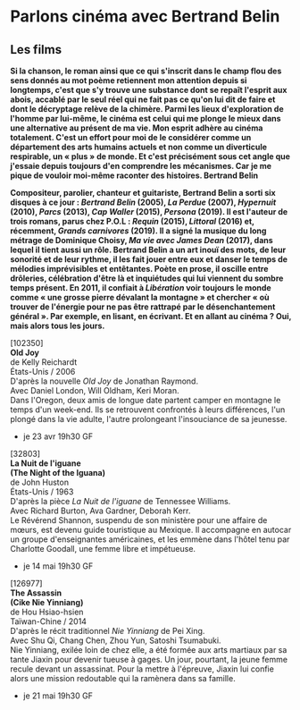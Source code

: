 # Parlons cinéma avec Bertrand Belin

## Les films

**Si la chanson, le roman ainsi que ce qui s'inscrit dans le champ flou des sens donnés au mot poème retiennent mon attention depuis si longtemps, c'est que s'y trouve une substance dont se repaît l'esprit aux abois, accablé par le seul réel qui ne fait pas ce qu'on lui dit de faire et dont le décryptage relève de la chimère. Parmi les lieux d'exploration de l'homme par lui-même, le cinéma est celui qui me plonge le mieux dans une alternative au présent de ma vie. Mon esprit adhère au cinéma totalement. C'est un effort pour moi de le considérer comme un département des arts humains actuels et non comme un diverticule respirable, un « plus » de monde. Et c'est précisément sous cet angle que j'essaie depuis toujours d'en comprendre les mécanismes. Car je me pique de vouloir moi-même raconter des histoires.
Bertrand Belin**

**Compositeur, parolier, chanteur et guitariste, Bertrand Belin a sorti six disques à ce jour : _Bertrand Belin_ (2005), _La Perdue_ (2007), _Hypernuit_ (2010), _Parcs_ (2013), _Cap Waller_ (2015), _Persona_ (2019). Il est l'auteur de trois romans, parus chez P.O.L : _Requin_ (2015), _Littoral_ (2016) et, récemment, _Grands carnivores_ (2019). Il a signé la musique du long métrage de Dominique Choisy, _Ma vie avec James Dean_ (2017), dans lequel il tient aussi un rôle. Bertrand Belin a un art inouï des mots, de leur sonorité et de leur rythme, il les fait jouer entre eux et danser le temps de mélodies imprévisibles et entêtantes. Poète en prose, il oscille entre drôleries, célébration d'être là et inquiétudes qui lui viennent du sombre temps présent. En 2011, il confiait à _Libération_ voir toujours le monde comme « une grosse pierre dévalant la montagne » et chercher « où trouver de l'énergie pour ne pas être rattrapé par le désenchantement général ». Par exemple, en lisant, en écrivant. Et en allant au cinéma ? Oui, mais alors tous les jours.**

[102350]  
**Old Joy**  
de Kelly Reichardt  
États-Unis / 2006  
D'après la nouvelle _Old Joy_ de Jonathan Raymond.  
Avec Daniel London, Will Oldham, Keri Moran.  
Dans l'Oregon, deux amis de longue date partent camper en montagne le temps d'un week-end. Ils se retrouvent confrontés à leurs différences, l'un plongé dans la vie adulte, l'autre prolongeant l'insouciance de sa jeunesse.

- je 23 avr 19h30 GF

[32803]  
**La Nuit de l'iguane**  
**(The Night of the Iguana)**  
de John Huston  
États-Unis / 1963  
D'après la pièce _La Nuit de l'iguane_ de Tennessee Williams.  
Avec Richard Burton, Ava Gardner, Deborah Kerr.  
Le Révérend Shannon, suspendu de son ministère pour une affaire de mœurs, est devenu guide touristique au Mexique. Il accompagne en autocar un groupe d'enseignantes américaines, et les emmène dans l'hôtel tenu par Charlotte Goodall, une femme libre et impétueuse.

- je 14 mai 19h30 GF

[126977]  
**The Assassin**  
**(Cike Nie Yinniang)**  
de Hou Hsiao-hsien  
Taïwan-Chine / 2014  
D'après le récit traditionnel _Nie Yinniang_ de Pei Xing.  
Avec Shu Qi, Chang Chen, Zhou Yun, Satoshi Tsumabuki.  
Nie Yinniang, exilée loin de chez elle, a été formée aux arts martiaux par sa tante Jiaxin pour devenir tueuse à gages. Un jour, pourtant, la jeune femme recule devant un assassinat. Pour la mettre à l'épreuve, Jiaxin lui confie alors une mission redoutable qui la ramènera dans sa famille.

- je 21 mai 19h30 GF

